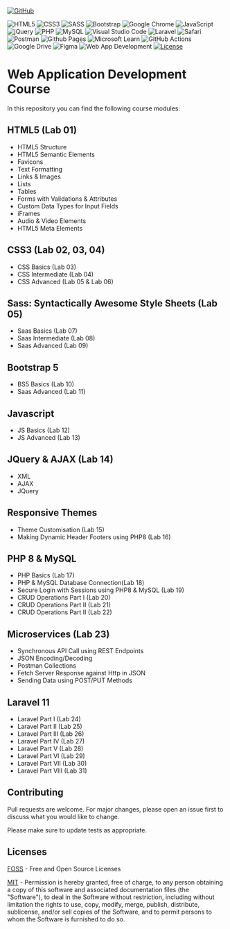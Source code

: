 <a href='https://github.com/Jamil226' target="_blank"><img alt='GitHub' src='https://img.shields.io/badge/github-100000?style=for-the-badge&logo=GitHub&logoColor=white&labelColor=black&color=black'/></a>

![HTML5](https://img.shields.io/badge/html5-%23E34F26.svg?style=for-the-badge&logo=html5&logoColor=white)
![CSS3](https://img.shields.io/badge/css3-%231572B6.svg?style=for-the-badge&logo=css3&logoColor=white)
![SASS](https://img.shields.io/badge/SASS-hotpink.svg?style=for-the-badge&logo=SASS&logoColor=white)
![Bootstrap](https://img.shields.io/badge/bootstrap-%238511FA.svg?style=for-the-badge&logo=bootstrap&logoColor=white)
![Google Chrome](https://img.shields.io/badge/Google%20Chrome-4285F4?style=for-the-badge&logo=GoogleChrome&logoColor=white)
![JavaScript](https://img.shields.io/badge/javascript-%23323330.svg?style=for-the-badge&logo=javascript&logoColor=%23F7DF1E)
![jQuery](https://img.shields.io/badge/jquery-%230769AD.svg?style=for-the-badge&logo=jquery&logoColor=white)
![PHP](https://img.shields.io/badge/php-%23777BB4.svg?style=for-the-badge&logo=php&logoColor=white)
![MySQL](https://img.shields.io/badge/mysql-4479A1.svg?style=for-the-badge&logo=mysql&logoColor=white)
![Visual Studio Code](https://img.shields.io/badge/Visual%20Studio%20Code-0078d7.svg?style=for-the-badge&logo=visual-studio-code&logoColor=white)
![Laravel](https://img.shields.io/badge/laravel-%23FF2D20.svg?style=for-the-badge&logo=laravel&logoColor=white)
![Safari](https://img.shields.io/badge/Safari-000000?style=for-the-badge&logo=Safari&logoColor=white)
![Postman](https://img.shields.io/badge/Postman-FF6C37?style=for-the-badge&logo=postman&logoColor=white)
![Github Pages](https://img.shields.io/badge/github%20pages-121013?style=for-the-badge&logo=github&logoColor=white)
![Microsoft Learn](https://img.shields.io/badge/Microsoft_Learn-258ffa?style=for-the-badge&logo=microsoft&logoColor=white)
![GitHub Actions](https://img.shields.io/badge/github%20actions-%232671E5.svg?style=for-the-badge&logo=githubactions&logoColor=white)
![Google Drive](https://img.shields.io/badge/Google%20Drive-4285F4?style=for-the-badge&logo=googledrive&logoColor=white)
![Figma](https://img.shields.io/badge/figma-%23F24E1E.svg?style=for-the-badge&logo=figma&logoColor=white)
![Web App Development](https://img.shields.io/badge/Web%20App%20Development-Course-Green?labelColor=Gray&style=flat)
[![License](https://img.shields.io/badge/License-Apache%202.0-blue.svg)](https://opensource.org/licenses/Apache-2.0) 



# Web Application Development Course

In this repository you can find the following course modules:

## HTML5 (Lab 01)

* HTML5 Structure
* HTML5 Semantic Elements
* Favicons
* Text Formatting
* Links & Images
* Lists
* Tables
* Forms with Validations & Attributes
* Custom Data Types for Input Fields
* iFrames
* Audio & Video Elements
* HTML5 Meta Elements


## CSS3 (Lab 02, 03, 04)
* CSS Basics (Lab 03)
* CSS Intermediate (Lab 04)
* CSS Advanced (Lab 05 & Lab 06)


## Sass: Syntactically Awesome Style Sheets (Lab 05)
* Saas Basics (Lab 07)
* Saas Intermediate (Lab 08)
* Saas Advanced (Lab 09)


## Bootstrap 5
* BS5 Basics (Lab 10)
* Saas Advanced (Lab 11)


## Javascript
* JS Basics (Lab 12)
* JS Advanced (Lab 13)

## JQuery & AJAX (Lab 14)
* XML
* AJAX
* JQuery

## Responsive Themes
* Theme Customisation (Lab 15)
* Making Dynamic Header Footers using PHP8 (Lab 16)


## PHP 8 & MySQL
* PHP Basics (Lab 17)
* PHP & MySQL Database Connection(Lab 18)
* Secure Login with Sessions using PHP8 & MySQL (Lab 19)
* CRUD Operations Part I (Lab 20)
* CRUD Operations Part II (Lab 21)
* CRUD Operations Part II (Lab 22)

## Microservices (Lab 23)
* Synchronous API Call using REST Endpoints
* JSON Encoding/Decoding
* Postman Collections
* Fetch Server Response against Http in JSON
* Sending Data using POST/PUT Methods

## Laravel 11 
* Laravel Part I (Lab 24)
* Laravel Part II (Lab 25)
* Laravel Part III (Lab 26)
* Laravel Part IV (Lab 27)
* Laravel Part V (Lab 28)
* Laravel Part VI (Lab 29)
* Laravel Part VII (Lab 30)
* Laravel Part VIII (Lab 31)

## Contributing

Pull requests are welcome. For major changes, please open an issue first
to discuss what you would like to change.

Please make sure to update tests as appropriate.

## Licenses

[FOSS](https://freeopensourcesoftware.org/) - Free and Open Source Licenses

[MIT](https://choosealicense.com/licenses/mit/) - Permission is hereby granted, free of charge, to any person obtaining a copy
of this software and associated documentation files (the "Software"), to deal
in the Software without restriction, including without limitation the rights
to use, copy, modify, merge, publish, distribute, sublicense, and/or sell
copies of the Software, and to permit persons to whom the Software is furnished to do so.
